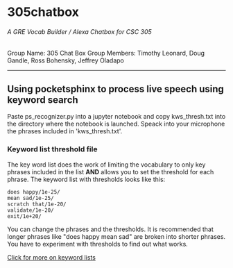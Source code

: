 # 305chatbox
###### A GRE Vocab Builder / Alexa Chatbox for CSC 305

Group Name: 305 Chat Box
Group Members: Timothy Leonard, Doug Gandle, Ross Bohensky, Jeffrey Oladapo


---


## Using pocketsphinx to process live speech using keyword search

Paste ps_recognizer.py into a jupyter notebook and copy kws_thresh.txt into the directory where the notebook is launched.  Speack into your microphone the phrases included in 'kws_thresh.txt'.

### Keyword list threshold file

The key word list does the work of limiting the vocabulary to only key phrases included in the list <b>AND</b> allows you to set the threshold for each phrase.  The keyword list with thresholds looks like this:

```
does happy/1e-25/
mean sad/1e-25/
scratch that/1e-20/
validate/1e-20/
exit/1e+20/
```

You can change the phrases and the thresholds.  It is recommended that longer phrases like "does happy mean sad" are broken into shorter phrases.  You have to experiment with thresholds to find out what works.

[Click for more on keyword lists](https://cmusphinx.github.io/wiki/tutoriallm/#keyword-lists)
